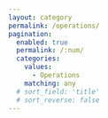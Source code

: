 ```yaml
---
layout: category
permalink: /operations/
pagination: 
  enabled: true
  permalink: /:num/
  categories:
    values:
      - Operations
    matching: any
  # sort_field: 'title'
  # sort_reverse: false
---
```


